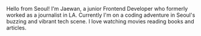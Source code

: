 Hello from Seoul!
I'm Jaewan, a junior Frontend Developer who formerly worked as a journalist in LA.
Currently I'm on a coding adventure in Seoul's buzzing and vibrant tech scene.
I love watching movies reading books and articles.

<!---
jamieecode/jamieecode is a ✨ special ✨ repository because its `README.md` (this file) appears on your GitHub profile.
You can click the Preview link to take a look at your changes.
--->
